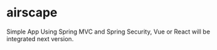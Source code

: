 # airscape
Simple App Using Spring MVC and Spring Security, Vue or React will be integrated next version. 
